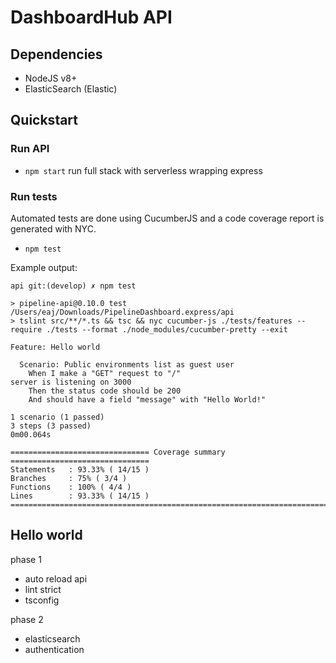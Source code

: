 # DashboardHub API

## Dependencies

- NodeJS v8+
- ElasticSearch (Elastic)

## Quickstart

### Run API

- `npm start` run full stack with serverless wrapping express

### Run tests

Automated tests are done using CucumberJS and a code coverage report is generated with NYC.

- `npm test`

Example output:

```
api git:(develop) ✗ npm test

> pipeline-api@0.10.0 test /Users/eaj/Downloads/PipelineDashboard.express/api
> tslint src/**/*.ts && tsc && nyc cucumber-js ./tests/features --require ./tests --format ./node_modules/cucumber-pretty --exit

Feature: Hello world

  Scenario: Public environments list as guest user
    When I make a "GET" request to "/"
server is listening on 3000
    Then the status code should be 200
    And should have a field "message" with "Hello World!"

1 scenario (1 passed)
3 steps (3 passed)
0m00.064s

=============================== Coverage summary ===============================
Statements   : 93.33% ( 14/15 )
Branches     : 75% ( 3/4 )
Functions    : 100% ( 4/4 )
Lines        : 93.33% ( 14/15 )
================================================================================
```

## Hello world

phase 1
- auto reload api
- lint strict
- tsconfig

phase 2
- elasticsearch
- authentication
